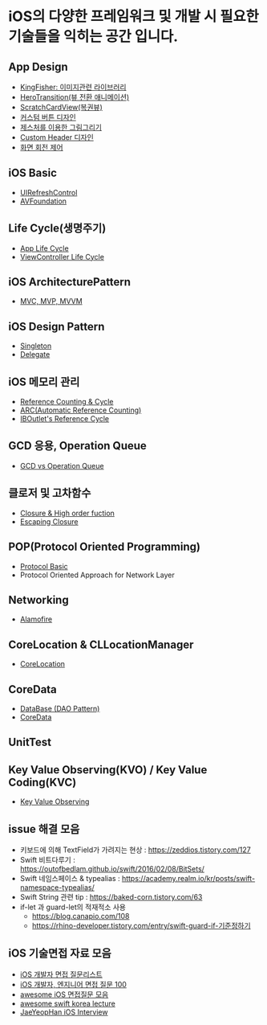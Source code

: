 
# iOS의 다양한 프레임워크 및 개발 시 필요한 기술들을 익히는 공간 입니다.

## App Design

- [KingFisher: 이미지관련 라이브러리](https://github.com/onevcat/Kingfisher)
- [HeroTransition(뷰 전환 애니메이션)](https://github.com/HeroTransitions/Hero)
- [ScratchCardView(복권뷰)](https://github.com/pgorzelany/ScratchCardView)
- [커스텀 버튼 디자인](https://github.com/gaki2745/Youngjun-iOS-Studio/tree/master/RoundedButton)
- [제스처를 이용한 그림그리기](https://github.com/gaki2745/Youngjun-iOS-Studio/tree/master/DrawingApp)
- [Custom Header 디자인](https://github.com/gaki2745/Youngjun-iOS-Studio/tree/master/CustomerHeader)
- [화면 회전 제어](https://github.com/gaki2745/Youngjun-iOS-Studio/tree/master/ViewRotation)  

## iOS Basic  

- [UIRefreshControl](https://github.com/gaki2745/Swift-30days/tree/master/Project%2007%20-%20PullToRefresh)
- [AVFoundation](https://github.com/gaki2745/Youngjun-iOS-Studio/tree/master/AVFoundationStudy)

## Life Cycle(생명주기)  

- [App Life Cycle](https://github.com/gaki2745/Youngjun-iOS-Studio/tree/master/iOS-AppLifeCycle)
- [ViewController Life Cycle](https://github.com/gaki2745/Youngjun-iOS-Studio/tree/master/iOS-AppLifeCycle)  


## iOS ArchitecturePattern  

- [MVC, MVP, MVVM](https://github.com/gaki2745/iOS-Architecture-pattern)  

## iOS Design Pattern

- [Singleton](https://github.com/gaki2745/Youngjun-iOS-Studio/tree/master/Singleton)
- [Delegate](https://github.com/gaki2745/Youngjun-iOS-Studio/tree/master/DelegatePatternExam)  

## iOS 메모리 관리  

- [Reference Counting & Cycle](https://github.com/gaki2745/Youngjun-iOS-Studio/blob/master/ReferenceCount/README.md)
- [ARC(Automatic Reference Counting)](https://github.com/gaki2745/Youngjun-iOS-Studio/tree/master/ARC)
- [IBOutlet's Reference Cycle](https://github.com/gaki2745/Youngjun-iOS-Studio/tree/master/IBOutletMemory)

## GCD 응용, Operation Queue

- [GCD vs Operation Queue](https://github.com/gaki2745/Youngjun-iOS-Studio/tree/master/ConcurrencyProg)


## 클로저 및 고차함수 

- [Closure & High order fuction](https://github.com/gaki2745/Youngjun-iOS-Studio/tree/master/Closure_HighOrderFunc_Exam)
- [Escaping Closure](https://github.com/gaki2745/Youngjun-iOS-Studio/tree/master/Closure_HighOrderFunc_Exam)

## POP(Protocol Oriented Programming)

- [Protocol Basic](https://github.com/gaki2745/Youngjun-iOS-Studio/tree/master/ProtocolBasic)
- Protocol Oriented Approach for Network Layer

## Networking

- [Alamofire](https://github.com/gaki2745/Youngjun-iOS-Studio/tree/master/NetworkExam)

## CoreLocation & CLLocationManager

- [CoreLocation](https://github.com/gaki2745/Youngjun-iOS-Studio/tree/master/CoreLocationExam)

## CoreData

- [DataBase (DAO Pattern)](https://github.com/gaki2745/Youngjun-iOS-Studio/tree/master/DAOPatternExam)
- [CoreData](https://github.com/gaki2745/Youngjun-iOS-Studio/tree/master/CoreDataExam)

## UnitTest

## Key Value Observing(KVO) / Key Value Coding(KVC)  

- [Key Value Observing](https://github.com/gaki2745/Youngjun-iOS-Studio/tree/master/KeyValueObserving)  

## issue 해결 모음  

- 키보드에 의해 TextField가 가려지는 현상 : https://zeddios.tistory.com/127 
- Swift 비트다루기 : https://outofbedlam.github.io/swift/2016/02/08/BitSets/
- Swift 네임스페이스 & typealias : https://academy.realm.io/kr/posts/swift-namespace-typealias/
- Swift String 관련 tip : https://baked-corn.tistory.com/63
- if-let 과 guard-let의 적재적소 사용  
  - https://blog.canapio.com/108
  - https://rhino-developer.tistory.com/entry/swift-guard-if-기준정하기


## iOS 기술면접 자료 모음

- [iOS 개발자 면접 질문리스트](https://medium.com/lookpin-engineering/ios-개발자-면접-질문리스트-b92350a91c1b)
- [iOS 개발자, 엔지니어 면접 질문 100](https://m.blog.naver.com/PostView.nhn?blogId=thmj9600&logNo=221200801228&proxyReferer=https%3A%2F%2Fwww.google.com%2F)
- [awesome iOS 면접질문 모음](https://github.com/MaximAbramchuck/awesome-interview-questions#objective-c)
- [awesome swift korea lecture](https://github.com/ClintJang/awesome-swift-korean-lecture)
- [JaeYeopHan iOS Interview](https://github.com/JaeYeopHan/Interview_Question_for_Beginner/tree/master/iOS)
